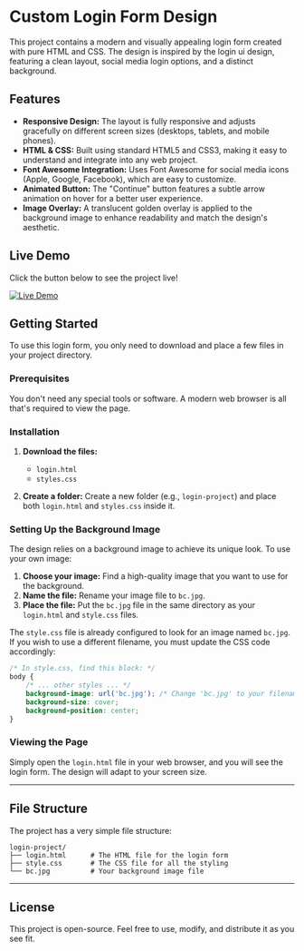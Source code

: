 # Custom Login Form Design

This project contains a modern and visually appealing login form created with pure HTML and CSS. The design is inspired by the login ui design, featuring a clean layout, social media login options, and a distinct background.

## Features

  * **Responsive Design:** The layout is fully responsive and adjusts gracefully on different screen sizes (desktops, tablets, and mobile phones).
  * **HTML & CSS:** Built using standard HTML5 and CSS3, making it easy to understand and integrate into any web project.
  * **Font Awesome Integration:** Uses Font Awesome for social media icons (Apple, Google, Facebook), which are easy to customize.
  * **Animated Button:** The "Continue" button features a subtle arrow animation on hover for a better user experience.
  * **Image Overlay:** A translucent golden overlay is applied to the background image to enhance readability and match the design's aesthetic.
## Live Demo

Click the button below to see the project live!

[![Live Demo](https://img.shields.io/badge/Live_Demo-blue?style=for-the-badge)](https://khalid-randhawa.web.app/apps-projects/Login-Project/index2.html)

## Getting Started

To use this login form, you only need to download and place a few files in your project directory.

### Prerequisites

You don't need any special tools or software. A modern web browser is all that's required to view the page.

### Installation

1.  **Download the files:**

      * `login.html`
      * `styles.css`

2.  **Create a folder:** Create a new folder (e.g., `login-project`) and place both `login.html` and `styles.css` inside it.

### Setting Up the Background Image

The design relies on a background image to achieve its unique look. To use your own image:

1.  **Choose your image:** Find a high-quality image that you want to use for the background.
2.  **Name the file:** Rename your image file to `bc.jpg`.
3.  **Place the file:** Put the `bc.jpg` file in the same directory as your `login.html` and `style.css` files.

The `style.css` file is already configured to look for an image named `bc.jpg`. If you wish to use a different filename, you must update the CSS code accordingly:

```css
/* In style.css, find this block: */
body {
    /* ... other styles ... */
    background-image: url('bc.jpg'); /* Change 'bc.jpg' to your filename */
    background-size: cover;
    background-position: center;
}
```

### Viewing the Page

Simply open the `login.html` file in your web browser, and you will see the login form. The design will adapt to your screen size.

-----

## File Structure

The project has a very simple file structure:

```
login-project/
├── login.html      # The HTML file for the login form
├── style.css       # The CSS file for all the styling
└── bc.jpg          # Your background image file
```

-----

## License

This project is open-source. Feel free to use, modify, and distribute it as you see fit.
